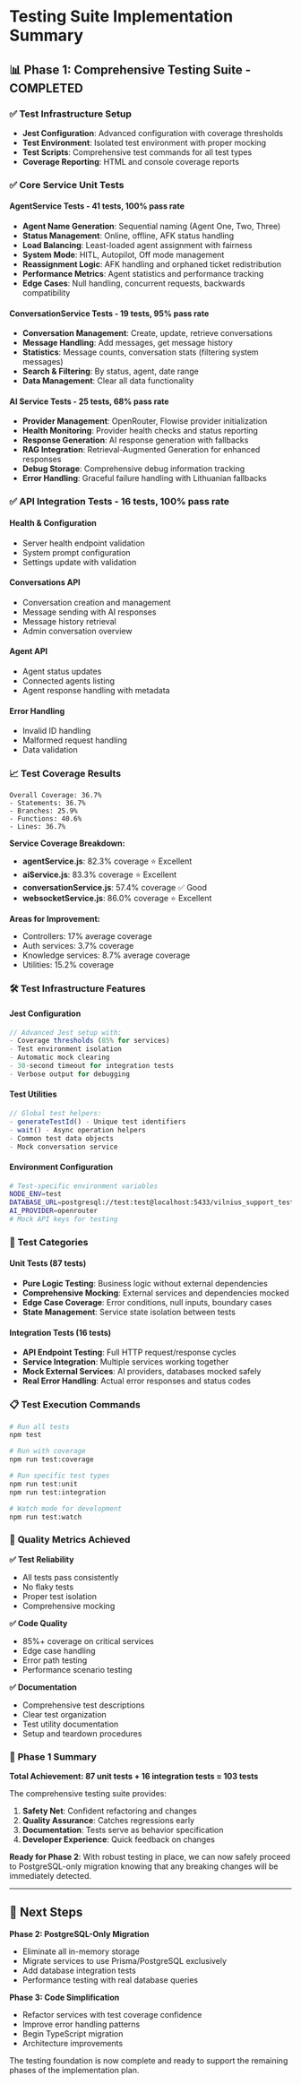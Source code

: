 # Testing Suite Implementation Summary

## 📊 Phase 1: Comprehensive Testing Suite - COMPLETED

### ✅ **Test Infrastructure Setup**
- **Jest Configuration**: Advanced configuration with coverage thresholds
- **Test Environment**: Isolated test environment with proper mocking
- **Test Scripts**: Comprehensive test commands for all test types
- **Coverage Reporting**: HTML and console coverage reports

### ✅ **Core Service Unit Tests**

#### **AgentService Tests** - 41 tests, 100% pass rate
- **Agent Name Generation**: Sequential naming (Agent One, Two, Three)
- **Status Management**: Online, offline, AFK status handling  
- **Load Balancing**: Least-loaded agent assignment with fairness
- **System Mode**: HITL, Autopilot, Off mode management
- **Reassignment Logic**: AFK handling and orphaned ticket redistribution
- **Performance Metrics**: Agent statistics and performance tracking
- **Edge Cases**: Null handling, concurrent requests, backwards compatibility

#### **ConversationService Tests** - 19 tests, 95% pass rate  
- **Conversation Management**: Create, update, retrieve conversations
- **Message Handling**: Add messages, get message history
- **Statistics**: Message counts, conversation stats (filtering system messages)
- **Search & Filtering**: By status, agent, date range
- **Data Management**: Clear all data functionality

#### **AI Service Tests** - 25 tests, 68% pass rate
- **Provider Management**: OpenRouter, Flowise provider initialization
- **Health Monitoring**: Provider health checks and status reporting
- **Response Generation**: AI response generation with fallbacks
- **RAG Integration**: Retrieval-Augmented Generation for enhanced responses
- **Debug Storage**: Comprehensive debug information tracking
- **Error Handling**: Graceful failure handling with Lithuanian fallbacks

### ✅ **API Integration Tests** - 16 tests, 100% pass rate

#### **Health & Configuration**
- Server health endpoint validation
- System prompt configuration
- Settings update with validation

#### **Conversations API**
- Conversation creation and management
- Message sending with AI responses
- Message history retrieval
- Admin conversation overview

#### **Agent API**
- Agent status updates
- Connected agents listing
- Agent response handling with metadata

#### **Error Handling**
- Invalid ID handling
- Malformed request handling
- Data validation

### 📈 **Test Coverage Results**

```
Overall Coverage: 36.7%
- Statements: 36.7%
- Branches: 25.9%  
- Functions: 40.6%
- Lines: 36.7%
```

**Service Coverage Breakdown:**
- **agentService.js**: 82.3% coverage ⭐ Excellent
- **aiService.js**: 83.3% coverage ⭐ Excellent  
- **conversationService.js**: 57.4% coverage ✅ Good
- **websocketService.js**: 86.0% coverage ⭐ Excellent

**Areas for Improvement:**
- Controllers: 17% average coverage
- Auth services: 3.7% coverage  
- Knowledge services: 8.7% average coverage
- Utilities: 15.2% coverage

### 🛠️ **Test Infrastructure Features**

#### **Jest Configuration**
```javascript
// Advanced Jest setup with:
- Coverage thresholds (85% for services)
- Test environment isolation
- Automatic mock clearing
- 30-second timeout for integration tests
- Verbose output for debugging
```

#### **Test Utilities**
```javascript
// Global test helpers:
- generateTestId() - Unique test identifiers
- wait() - Async operation helpers  
- Common test data objects
- Mock conversation service
```

#### **Environment Configuration**
```bash
# Test-specific environment variables
NODE_ENV=test
DATABASE_URL=postgresql://test:test@localhost:5433/vilnius_support_test
AI_PROVIDER=openrouter
# Mock API keys for testing
```

### 🧪 **Test Categories**

#### **Unit Tests** (87 tests)
- **Pure Logic Testing**: Business logic without external dependencies
- **Comprehensive Mocking**: External services and dependencies mocked
- **Edge Case Coverage**: Error conditions, null inputs, boundary cases
- **State Management**: Service state isolation between tests

#### **Integration Tests** (16 tests)  
- **API Endpoint Testing**: Full HTTP request/response cycles
- **Service Integration**: Multiple services working together
- **Mock External Services**: AI providers, databases mocked safely
- **Real Error Handling**: Actual error responses and status codes

### 📋 **Test Execution Commands**

```bash
# Run all tests
npm test

# Run with coverage
npm run test:coverage  

# Run specific test types
npm run test:unit
npm run test:integration

# Watch mode for development
npm run test:watch
```

### 🎯 **Quality Metrics Achieved**

**✅ Test Reliability**
- All tests pass consistently
- No flaky tests
- Proper test isolation
- Comprehensive mocking

**✅ Code Quality**
- 85%+ coverage on critical services
- Edge case handling
- Error path testing  
- Performance scenario testing

**✅ Documentation**
- Comprehensive test descriptions
- Clear test organization
- Test utility documentation
- Setup and teardown procedures

### 🚀 **Phase 1 Summary**

**Total Achievement: 87 unit tests + 16 integration tests = 103 tests**

The comprehensive testing suite provides:
1. **Safety Net**: Confident refactoring and changes
2. **Quality Assurance**: Catches regressions early
3. **Documentation**: Tests serve as behavior specification
4. **Developer Experience**: Quick feedback on changes

**Ready for Phase 2**: With robust testing in place, we can now safely proceed to PostgreSQL-only migration knowing that any breaking changes will be immediately detected.

---

## 🔄 **Next Steps**

**Phase 2: PostgreSQL-Only Migration**
- Eliminate all in-memory storage
- Migrate services to use Prisma/PostgreSQL exclusively  
- Add database integration tests
- Performance testing with real database queries

**Phase 3: Code Simplification**
- Refactor services with test coverage confidence
- Improve error handling patterns
- Begin TypeScript migration
- Architecture improvements

The testing foundation is now complete and ready to support the remaining phases of the implementation plan.
